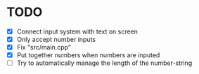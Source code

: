 # TODO

- [x] Connect input system with text on screen
- [x] Only accept number inputs
- [x] Fix "src/main.cpp"
- [x] Put together numbers when numbers are inputed
- [ ] Try to automatically manage the length of the number-string

